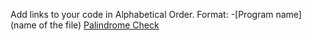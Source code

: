 Add links to your code in Alphabetical Order.
Format: -[Program name](name of the file)
[Palindrome Check](palindrome.go)